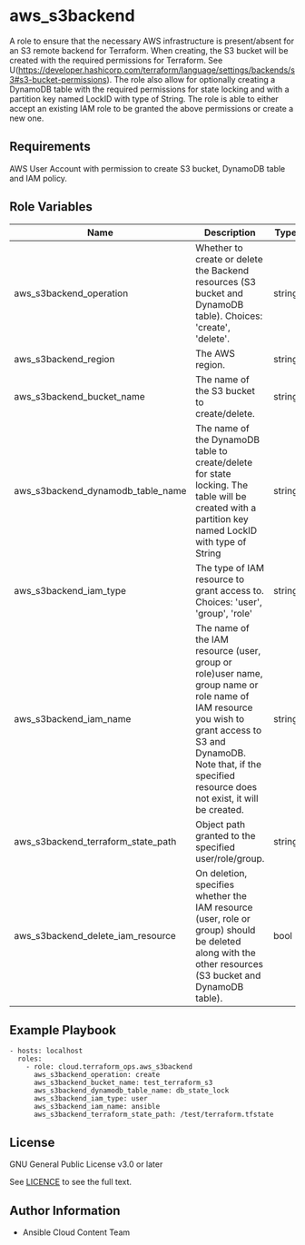 # aws_s3backend

A role to ensure that the necessary AWS infrastructure is present/absent for an S3 remote backend for Terraform.
When creating, the S3 bucket will be created with the required permissions for Terraform. See U(https://developer.hashicorp.com/terraform/language/settings/backends/s3#s3-bucket-permissions).
The role also allow for optionally creating a DynamoDB table with the required permissions for state locking and with a partition key named LockID with type of String.
The role is able to either accept an existing IAM role to be granted the above permissions or create a new one.

## Requirements

AWS User Account with permission to create S3 bucket, DynamoDB table and IAM policy.

## Role Variables

Name | Description | Type | Default | Required
--- | --- | --- | --- | ---
aws_s3backend_operation|Whether to create or delete the Backend resources (S3 bucket and DynamoDB table). Choices: 'create', 'delete'.|string|create| N/A
aws_s3backend_region|The AWS region.|string|us-east-1|No
aws_s3backend_bucket_name|The name of the S3 bucket to create/delete.|string|N/A|Yes
aws_s3backend_dynamodb_table_name|The name of the DynamoDB table to create/delete for state locking. The table will be created with a partition key named LockID with type of String|string|N/A|No
aws_s3backend_iam_type|The type of IAM resource to grant access to. Choices: 'user', 'group', 'role'|string|N/A|No
aws_s3backend_iam_name|The name of the IAM resource (user, group or role)user name, group name or role name of IAM resource you wish to grant access to S3 and DynamoDB. Note that, if the specified resource does not exist, it will be created.|string|N/A|when __aws_s3backend_iam_type__ is provided.
aws_s3backend_terraform_state_path|Object path granted to the specified user/role/group.|string|N/A|No
aws_s3backend_delete_iam_resource|On deletion, specifies whether the IAM resource (user, role or group) should be deleted along with the other resources (S3 bucket and DynamoDB table).|bool|False|No

## Example Playbook

    - hosts: localhost
      roles:
        - role: cloud.terraform_ops.aws_s3backend
          aws_s3backend_operation: create
          aws_s3backend_bucket_name: test_terraform_s3
          aws_s3backend_dynamodb_table_name: db_state_lock
          aws_s3backend_iam_type: user
          aws_s3backend_iam_name: ansible
          aws_s3backend_terraform_state_path: /test/terraform.tfstate

## License

GNU General Public License v3.0 or later

See [LICENCE](https://github.com/redhat-cop/cloud.terraform_ops/blob/main/LICENSE) to see the full text.

## Author Information

- Ansible Cloud Content Team
